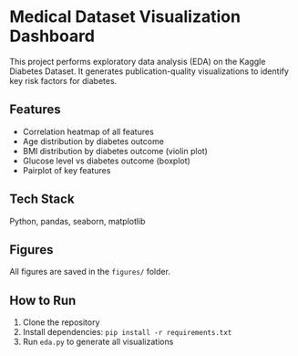 # Medical Dataset Visualization Dashboard

This project performs exploratory data analysis (EDA) on the Kaggle Diabetes Dataset. 
It generates publication-quality visualizations to identify key risk factors for diabetes.

## Features
- Correlation heatmap of all features
- Age distribution by diabetes outcome
- BMI distribution by diabetes outcome (violin plot)
- Glucose level vs diabetes outcome (boxplot)
- Pairplot of key features

## Tech Stack
Python, pandas, seaborn, matplotlib

## Figures
All figures are saved in the `figures/` folder.

## How to Run
1. Clone the repository
2. Install dependencies: `pip install -r requirements.txt`
3. Run `eda.py` to generate all visualizations
